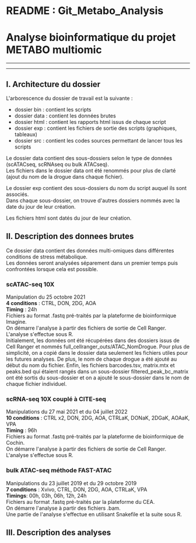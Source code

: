 # README : Git_Metabo_Analysis
# Analyse bioinformatique du projet METABO multiomic

********************************************************************************
********************************************************************************

## I. Architecture du dossier 

L'arborescence du dossier de travail est la suivante :   
- dossier bin : contient les scripts   
- dossier data : contient les données brutes  
- dossier html : contient les rapports html issus de chaque script  
- dossier exp : contient les fichiers de sortie des scripts (graphiques, tableaux)  
- dossier src : contient les codes sources permettant de lancer tous les scripts  
  
Le dossier data contient des sous-dossiers selon le type de données (scATACseq, scRNAseq ou bulk ATACseq).   
Les fichiers dans le dossier data ont été renommés pour plus de clarté (ajout du nom de la drogue dans chaque fichier).   
  
Le dossier exp contient des sous-dossiers du nom du script auquel ils sont associés.  
Dans chaque sous-dossier, on trouve d'autres dossiers nommés avec la date du jour de leur création.
  
Les fichiers html sont datés du jour de leur création. 


## II. Description des donnees brutes

Ce dossier data contient des données multi-omiques dans différentes conditions de stress métabolique.   
Les données seront analysées séparement dans un premier temps puis confrontées lorsque cela est possible.  
  
### scATAC-seq 10X

Manipulation du 25 octobre 2021  
**4 conditions** : CTRL, DON, 2DG, AOA  
**Timing** : 24h  
Fichiers au format .fastq pré-traités par la plateforme de bioinformique Imagine.   
On démarre l'analyse à partir des fichiers de sortie de Cell Ranger.     
L'analyse s'effectue sous R.  
Initialement, les données ont été récupérées dans des dossiers issus de Cell Ranger et nommés full_cellranger_outs/ATAC_NomDrogue. Pour plus de simplicité, on a copié dans le dossier data seulement les fichiers utiles pour les futures analyses. De plus, le nom de chaque drogue a été ajouté au début du nom du fichier. Enfin, les fichiers barcodes.tsv, matrix.mtx et peaks.bed qui étaient rangés dans un sous-dossier filtered_peak_bc_matrix ont été sortis du sous-dossier et on a ajouté le sous-dossier dans le nom de chaque fichier individuel.   
  
  
### scRNA-seq 10X couplé à CITE-seq

Manipulations du 27 mai 2021 et du 04 juillet 2022  
**10 conditions** : CTRL x2, DON, 2DG, AOA, CTRLaK, DONaK, 2DGaK, AOAaK, VPA    
**Timing** : 96h    
Fichiers au format .fastq pré-traités par la plateforme de bioinformique de Cochin.     
On démarre l'analyse à partir des fichiers de sortie de Cell Ranger.    
L'analyse s'effectue sous R.    
  
  
### bulk ATAC-seq méthode FAST-ATAC

Manipulations du 23 juillet 2019 et du 29 octobre 2019    
**7 conditions** : Xvivo, CTRL, DON, 2DG, AOA, CTRLaK, VPA  
**Timings**: 00h, 03h, 06h, 12h, 24h    
Fichiers au format .fastq pré-traités par la plateforme du CEA.    
On démarre l'analyse à partir des fichiers .bam.   
Une partie de l'analyse s'effectue en utilisant Snakefile et la suite sous R.      
  
  
## III. Description des analyses 




